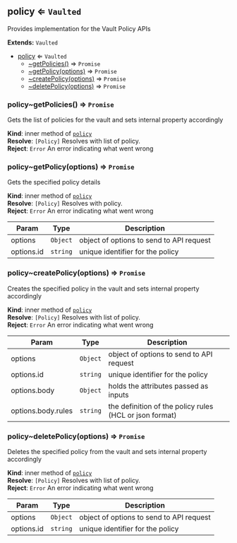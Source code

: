 <a name="module_policy"></a>
## policy ⇐ <code>Vaulted</code>
Provides implementation for the Vault Policy APIs

**Extends:** <code>Vaulted</code>  

* [policy](#module_policy) ⇐ <code>Vaulted</code>
    * [~getPolicies()](#module_policy..getPolicies) ⇒ <code>Promise</code>
    * [~getPolicy(options)](#module_policy..getPolicy) ⇒ <code>Promise</code>
    * [~createPolicy(options)](#module_policy..createPolicy) ⇒ <code>Promise</code>
    * [~deletePolicy(options)](#module_policy..deletePolicy) ⇒ <code>Promise</code>

<a name="module_policy..getPolicies"></a>
### policy~getPolicies() ⇒ <code>Promise</code>
Gets the list of policies for the vault and sets internal property accordingly

**Kind**: inner method of <code>[policy](#module_policy)</code>  
**Resolve**: <code>[Policy]</code> Resolves with list of policy.  
**Reject**: <code>Error</code> An error indicating what went wrong  
<a name="module_policy..getPolicy"></a>
### policy~getPolicy(options) ⇒ <code>Promise</code>
Gets the specified policy details

**Kind**: inner method of <code>[policy](#module_policy)</code>  
**Resolve**: <code>[Policy]</code> Resolves with policy.  
**Reject**: <code>Error</code> An error indicating what went wrong  

| Param | Type | Description |
| --- | --- | --- |
| options | <code>Object</code> | object of options to send to API request |
| options.id | <code>string</code> | unique identifier for the policy |

<a name="module_policy..createPolicy"></a>
### policy~createPolicy(options) ⇒ <code>Promise</code>
Creates the specified policy in the vault and sets internal property accordingly

**Kind**: inner method of <code>[policy](#module_policy)</code>  
**Resolve**: <code>[Policy]</code> Resolves with list of policy.  
**Reject**: <code>Error</code> An error indicating what went wrong  

| Param | Type | Description |
| --- | --- | --- |
| options | <code>Object</code> | object of options to send to API request |
| options.id | <code>string</code> | unique identifier for the policy |
| options.body | <code>Object</code> | holds the attributes passed as inputs |
| options.body.rules | <code>string</code> | the definition of the policy rules (HCL or json format) |

<a name="module_policy..deletePolicy"></a>
### policy~deletePolicy(options) ⇒ <code>Promise</code>
Deletes the specified policy from the vault and sets internal property accordingly

**Kind**: inner method of <code>[policy](#module_policy)</code>  
**Resolve**: <code>[Policy]</code> Resolves with list of policy.  
**Reject**: <code>Error</code> An error indicating what went wrong  

| Param | Type | Description |
| --- | --- | --- |
| options | <code>Object</code> | object of options to send to API request |
| options.id | <code>string</code> | unique identifier for the policy |

